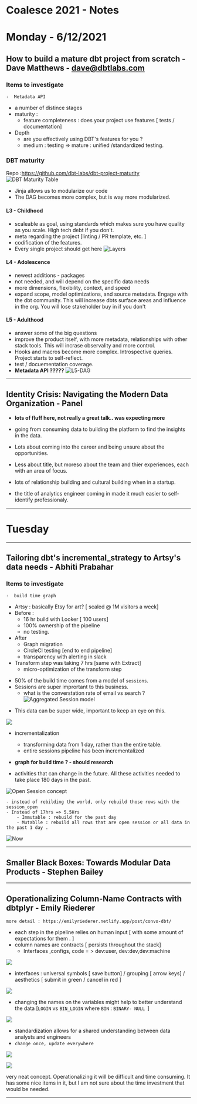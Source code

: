 # Coalesce 2021 - Notes

# Monday - 6/12/2021 

## How to build a mature dbt project from scratch - Dave Matthews - dave@dbtlabs.com

### Items to investigate 
    -  Metadata API  

- a number of distince stages
- maturity :
    - feature completeness : does your project use features [ tests / documentation]
- Depth
    - are you effectively using DBT's features for you ?
    - medium : testing => mature : unified /standardized testing.


###  DBT maturity 
Repo :https://github.com/dbt-labs/dbt-project-maturity     
![DBT Maturity Table](2021-12-06-10-15-06.png)

* Jinja allows us to modularize our code
* The DAG becomes more complex, but is way more modularized.

#### L3 -  Childhood 

- scaleable as goal, using standards which makes sure you have quality as you scale. High tech debt if you don't.
- meta regarding the project [linting / PR template, etc. ]
- codification of the features.
- Every single project should get here
![Layers](2021-12-06-10-22-23.png)

#### L4 - Adolescence 

- newest additions - packages 
- not needed, and will depend on the specific data needs
- more dimensions, flexibility, context, and speed
- expand scope, model optimizations, and source metadata. Engage with the dbt community. This will increase dbts surface areas and influence in the org. You will lose stakeholder buy in if you don't

#### L5 - Adulthood 
- answer some of the big questions 
- improve the product itself, with more metadata, relationships with other stack tools. This will incrase observality and more control. 
- Hooks and macros become more complex. Introspective queries. Project starts to self-reflect.
- test / docuementation coverage. 
- **Metadata API ?????**
![L5-DAG](2021-12-06-10-29-21.png)


--- 

## Identity Crisis: Navigating the Modern Data Organization -  Panel

* **lots of fluff here, not really a great talk.. was expecting more**

* going from consuming data to building the platform to find the insights in the data. 
* Lots about coming into the career and being unsure about the opportunities. 
* Less about title, but moreso about the team and thier experiences, each with an area of focus. 
* lots of relationship building and cultural building when in a startup. 
* the title of analytics engineer coming in made it much easier to self-identify professionaly.

--- 
# Tuesday
---

## Tailoring dbt's incremental_strategy to Artsy's data needs - Abhiti Prabahar 

### Items to investigate 
    -  build time graph 

- Artsy : basically Etsy for art? [ scaled @ 1M visitors a week]
- Before : 
    * 16 hr build with Looker [ 100 users] 
    * 100% ownership of the pipeline
    * no testing.
- After
    * Graph migration 
    * CircleCI testing [end to end pipeline]
    * transparency with  alerting in slack 
- Transform step was taking 7 hrs [same with Extract]
    - micro-optimization of the transform step

* 50% of the build time comes from a model of `sessions`. 
* Sessions are super imprortant to this business. 
    - what is the converstation rate of email vs search ?
![Aggregated Session model](2021-12-07-09-53-11.png)
- This data can be super wide, important to keep an eye on this. 

![](2021-12-07-09-55-14.png)

- incrementalization
    - transforming data from 1 day, rather than the entire table.
    - entire sessions pipeline has been incrementalized
- **graph for build time ? - should research** 

- activities that can change in the future. All these activities needed to take place 180 days  in the past.

![Open Session concept](2021-12-07-10-04-33.png)


    - instead of rebilding the world, only rebuild those rows with the session_open
    - Instead of 17hrs => 5.5Hrs
        - Immutable : rebuild for the past day 
        - Mutablle : rebuild all rows that are open session or all data in the past 1 day .

![Now](2021-12-07-10-09-30.png)

--- 

## Smaller Black Boxes: Towards Modular Data Products - Stephen Bailey 

---

## Operationalizing Column-Name Contracts with dbtplyr - Emily Riederer 

    more detail : https://emilyriederer.netlify.app/post/convo-dbt/

- each step in the pipeline relies on human input [ with some amount of expectations for them . ]
- column names are contracts [ persists throughout the stack]
    - Interfaces ,configs, code = > dev:user, dev:dev,dev:machine 

![](2021-12-07-10-38-39.png)

- interfaces : universal symbols [ save button] / grouping [ arrow keys] / aesthetics [ submit in green / cancel in red ]

![](2021-12-07-10-43-23.png)

- changing the names on the variables might help to better understand the data [`LOGIN` vs `BIN_LOGIN` where `BIN` : `BINARY- NULL `]

![](2021-12-07-10-47-07.png)

- standardization allows for a shared understanding between data analysts and engineers
- `change once, update everywhere`

![](2021-12-07-10-51-33.png)

![](2021-12-07-10-55-51.png)


very neat concept. Operationalizing it will be difficult and time consuming. It has some nice items in it, but I am not sure about the time investment that would be needed. 

--- 